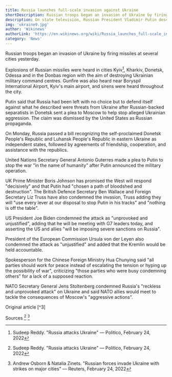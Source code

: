 ```yaml
---
title: Russia launches full-scale invasion against Ukraine
shortDescription: Russian troops began an invasion of Ukraine by firing missiles at several cities yesterday.
description: On state television, Russian President Vladimir Putin described this as the beginning of a "special military operation" in Ukraine with the aim of "the demilitarization and de-nazification of Ukraine" at 06:00 in Moscow, 03:00 UTC. After this announcement, President of Ukraine Volodymyr Zelensky imposed martial law nationwide.
img: 'ukraine9.jpg'
author: 'Wikinews'
authorLink: 'https://en.wikinews.org/wiki/Russia_launches_full-scale_invasion_against_Ukraine'
category: 'News'
---
```


Russian troops began an invasion of Ukraine by firing missiles at several cities yesterday.

Explosions of Russian missiles were heard in cities Kyiv[^1], Kharkiv, Donetsk, Odessa and in the Donbas region with the aim of destroying Ukrainian military command centres. Gunfire was also heard near Boryspil International Airport, Kyiv's main airport, and sirens were heard throughout the city.

Putin said that Russia had been left with no choice but to defend itself against what he described were threats from Ukraine after Russian-backed separatists in Donetsk sent a plea to Moscow to help stop alleged Ukrainian aggression. The claim was dismissed by the United States as Russian propaganda.

On Monday, Russia passed a bill recognizing the self-proclaimed Donetsk People's Republic and Luhansk People's Republic in eastern Ukraine as independent states, followed by agreements of friendship, cooperation, and assistance with the republics.

United Nations Secretary General Antonio Guterres made a plea to Putin to stop the war "in the name of humanity" after Putin announced the military operation.

UK Prime Minister Boris Johnson has promised the West will respond "decisively" and that Putin had "chosen a path of bloodshed and destruction". The British Defence Secretary Ben Wallace and Foreign Secretary Liz Truss have also condemned the invasion, Truss adding they will "use every lever at our disposal to stop Putin in his tracks" and "nothing is off the table".

US President Joe Biden condemned the attack as "unprovoked and unjustified", adding that he will be meeting with G7 leaders today, and asserting the US and allies "will be imposing severe sanctions on Russia".

President of the European Commission Ursula von der Leyen also condemned the attack as "unjustified" and added that the Kremlin would be held accountable.

Spokesperson for the Chinese Foreign Ministry Hua Chunying said "all parties should work for peace instead of escalating the tension or hyping up the possibility of war", criticizing "those parties who were busy condemning others" for a lack of a supposed reaction.

NATO Secretary General Jens Stoltenberg condemned Russia's "reckless and unprovoked attack" on Ukraine and said NATO allies would meet to tackle the consequences of Moscow's "aggressive actions".

Original article [^3]

Sources [^1] [^2]

[^1]: Sudeep Reddy. "Russia attacks Ukraine" — Politico, February 24, 2022
[^2]: Andrew Osborn & Natalia Zinets. "Russian forces invade Ukraine with strikes on major cities" — Reuters, February 24, 2022
[^2]: https://en.wikinews.org/wiki/Russia_launches_full-scale_invasion_against_Ukraine

